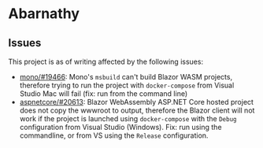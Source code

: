 # Abarnathy

## Issues

This project is as of writing affected by the following issues:
- [mono/#19466](https://github.com/mono/mono/issues/19466): Mono's `msbuild` can't build Blazor WASM projects, therefore trying to run the project with `docker-compose` from Visual Studio Mac will fail (fix: run from the command line)
- [aspnetcore/#20613](github.com/dotnet/aspnetcore/issues/20613): Blazor WebAssembly ASP.NET Core hosted project does not copy the wwwroot to output, therefore the Blazor client will not work if the project is launched using `docker-compose` with the `Debug` configuration from Visual Studio (Windows). Fix: run using the commandline, or from VS using the `Release` configuration.
